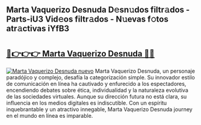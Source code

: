 ## Marta Vaquerizo Desnuda D𝚎sn𝚞dos filtr𝚊dos - Parts-iU3 Vid𝚎os filtr𝚊dos - N𝚞evas f𝚘tos atr𝚊ctivas iYfB3

# <h2><a href="http://mb5gzi.tromn.icu/?c=Marta+Vaquerizo+Desnuda">🔗👉👉👉 Marta Vaquerizo Desnuda 🔗🔗</a></h2>

[![Marta Vaquerizo Desnuda nuevo](https://i.imgur.com/pEAQMta.gif)](http://mb5gzi.tromn.icu/?c=Marta+Vaquerizo+Desnuda)
Marta Vaquerizo Desnuda, un personaje paradójico y complejo, desafía la categorización simple. Su innovador estilo de comunicación en línea ha cautivado y enfurecido a los espectadores, encendiendo debates sobre ética, individualidad y la naturaleza evolutiva de las sociedades virtuales. Aunque su dirección futura no está clara, su influencia en los medios digitales es indiscutible. Con un espíritu inquebrantable y un atractivo innegable, Marta Vaquerizo Desnuda journey en el mundo en línea es imparable.

